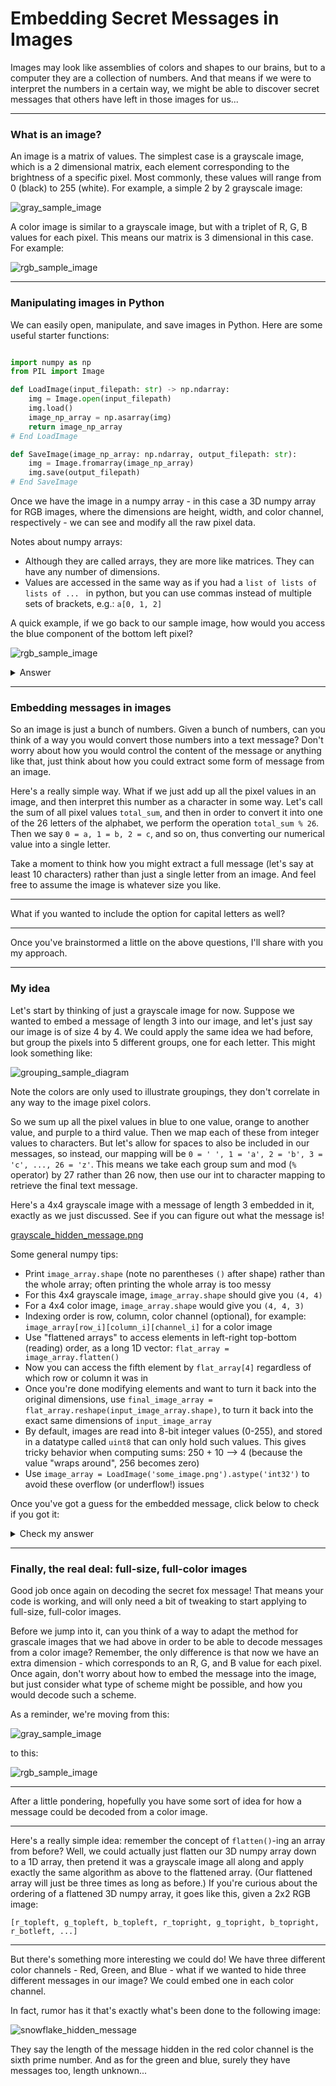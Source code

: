 # Embedding Secret Messages in Images

Images may look like assemblies of colors and shapes to our brains, but to a computer they are a collection
of numbers.  And that means if we were to interpret the numbers in a certain way, we might be able to 
discover secret messages that others have left in those images for us...

---

### What is an image?

An image is a matrix of values. The simplest case is a grayscale image, which is a 2 dimensional matrix,
each element corresponding to the brightness of a specific pixel.  Most commonly, these values will
range from 0 (black) to 255 (white).  For example, a simple 2 by 2 grayscale image:

![gray_sample_image](https://user-images.githubusercontent.com/37650759/155838036-43b15ee1-cb61-45bd-b1a3-0b1e31cd1c0c.png)

A color image is similar to a grayscale image, but with a triplet of R, G, B values for each pixel.
This means our matrix is 3 dimensional in this case.  For example:

![rgb_sample_image](https://user-images.githubusercontent.com/37650759/155838087-ecbe1140-f591-45a1-9b9f-75f10aa3effc.png)

---

### Manipulating images in Python

We can easily open, manipulate, and save images in Python. Here are some useful starter functions:

```python

import numpy as np
from PIL import Image

def LoadImage(input_filepath: str) -> np.ndarray:
    img = Image.open(input_filepath)
    img.load()
    image_np_array = np.asarray(img)
    return image_np_array
# End LoadImage 

def SaveImage(image_np_array: np.ndarray, output_filepath: str):
    img = Image.fromarray(image_np_array)
    img.save(output_filepath)
# End SaveImage
```

Once we have the image in a numpy array - in this case a 3D numpy array for RGB images, where the dimensions
are height, width, and color channel, respectively - we can see and modify all the raw pixel data.

Notes about numpy arrays:
 - Although they are called arrays, they are more like matrices.  They can have any number of dimensions.
 - Values are accessed in the same way as if you had a `list of lists of lists of ... ` in python,
   but you can use commas instead of multiple sets of brackets, e.g.: `a[0, 1, 2]`
   
A quick example, if we go back to our sample image, how would you access the blue component of the bottom left pixel?

![rgb_sample_image](https://user-images.githubusercontent.com/37650759/155838087-ecbe1140-f591-45a1-9b9f-75f10aa3effc.png)

<details>
  <summary>Answer</summary>
  
  If we call the numpy array holding the image data `image_array`, then the answer is:  `image_array[1, 0, 2]`
</details>

---

### Embedding messages in images

So an image is just a bunch of numbers.  Given a bunch of numbers, can you think of a way you would convert
those numbers into a text message?  Don't worry about how you would control the content of the message or
anything like that, just think about how you could extract some form of message from an image.

Here's a really simple way.  What if we just add up all the pixel values in an image, and then interpret
this number as a character in some way.  Let's call the sum of all pixel values `total_sum`, and then
in order to convert it into one of the 26 letters of the alphabet, we perform the operation `total_sum % 26`.
Then we say `0 = a, 1 = b, 2 = c`, and so on, thus converting our numerical value into a single letter.

Take a moment to think how you might extract a full message (let's say at least 10 characters) rather than
just a single letter from an image.  And feel free to assume the image is whatever size you like.

---

What if you wanted to include the option for capital letters as well?

---

Once you've brainstormed a little on the above questions, I'll share with you my approach.

---

### My idea

Let's start by thinking of just a grayscale image for now.  Suppose we wanted to embed a message of length 3
into our image, and let's just say our image is of size 4 by 4.  We could apply the same idea we had before,
but group the pixels into 5 different groups, one for each letter.  This might look something like:

![grouping_sample_diagram](https://user-images.githubusercontent.com/37650759/155839561-3f0ddb20-41a8-44c4-83a1-00155e4be96a.png)

Note the colors are only used to illustrate groupings, they don't correlate in any way to the image pixel colors.

So we sum up all the pixel values in blue to one value, orange to another value, and purple to a third value.
Then we map each of these from integer values to characters. But let's allow for spaces to also be included in our messages,
so instead, our mapping will be `0 = ' ', 1 = 'a', 2 = 'b', 3 = 'c', ..., 26 = 'z'`.  This means we take each group sum
and mod (`%` operator) by 27 rather than 26 now, then use our int to character mapping to retrieve the final text message.

Here's a 4x4 grayscale image with a message of length 3 embedded in it, exactly as we just discussed.  See if you can
figure out what the message is!

[grayscale_hidden_message.png](https://user-images.githubusercontent.com/37650759/155843190-484ef444-a3a2-4078-8c03-09b57783be6e.png)

Some general numpy tips:
 - Print `image_array.shape` (note no parentheses `()` after shape) rather than the whole array;
   often printing the whole array is too messy
 - For this 4x4 grayscale image, `image_array.shape` should give you `(4, 4)`
 - For a 4x4 color image, `image_array.shape` would give you `(4, 4, 3)`
 - Indexing order is row, column, color channel (optional), for example: `image_array[row_i][column_i][channel_i]` for a color image
 - Use "flattened arrays" to access elements in left-right top-bottom (reading) order, as a long 1D vector:
   `flat_array = image_array.flatten()`
 - Now you can access the fifth element by `flat_array[4]` regardless of which row or column it was in
 - Once you're done modifying elements and want to turn it back into the original dimensions, use
   `final_image_array = flat_array.reshape(input_image_array.shape)`, to turn it back into the exact
   same dimensions of `input_image_array`
 - By default, images are read into 8-bit integer values (0-255), and stored in a datatype called `uint8`
   that can only hold such values.  This gives tricky behavior when computing sums: 250 + 10 --> 4
   (because the value "wraps around", 256 becomes zero)
 - Use `image_array = LoadImage('some_image.png').astype('int32')` to avoid these overflow (or underflow!) issues

Once you've got a guess for the embedded message, click below to check if you got it:

<details>
  <summary>Check my answer</summary>
  
  ![fox_winter_drawing](https://user-images.githubusercontent.com/37650759/155842208-6f45ed7c-499c-43ca-855d-8c52be797abe.png)
  
  If you have no idea why this picture is here, you may want to go back and debug your message decoding algorithm.
  
  If you do know why this picture is here, congratulations!  Take a moment to relax and enjoy this beautiful drawing :D
</details>

---

### Finally, the real deal: full-size, full-color images

Good job once again on decoding the secret fox message!  That means your code is working, and will only need a bit of tweaking
to start applying to full-size, full-color images.

Before we jump into it, can you think of a way to adapt the method for grascale images that we had above 
in order to be able to decode messages from a color image?  Remember, the only difference is that now we have an extra
dimension - which corresponds to an R, G, and B value for each pixel.  Once again, don't worry about how to embed the
message into the image, but just consider what type of scheme might be possible, and how you would decode such a scheme.

As a reminder, we're moving from this:

![gray_sample_image](https://user-images.githubusercontent.com/37650759/155842485-84f976df-ddc6-4a94-870c-4016f7903e25.png)

to this:

![rgb_sample_image](https://user-images.githubusercontent.com/37650759/155842481-ba718d04-e408-46bb-8603-bf97ac7ae87a.png)

---

After a little pondering, hopefully you have some sort of idea for how a message could be decoded from a color image.

---

Here's a really simple idea: remember the concept of `flatten()`-ing an array from before?  Well, we could actually just
flatten our 3D numpy array down to a 1D array, then pretend it was a grayscale image all along and apply exactly the
same algorithm as above to the flattened array.  (Our flattened array will just be three times as long as before.)
If you're curious about the ordering of a flattened 3D numpy array, it goes like this, given a 2x2 RGB image:

`[r_topleft, g_topleft, b_topleft, r_topright, g_topright, b_topright, r_botleft, ...]`

---

But there's something more interesting we could do!  We have three different color channels - Red, Green, and Blue -
what if we wanted to hide three different messages in our image?  We could embed one in each color channel.

In fact, rumor has it that's exactly what's been done to the following image:

![snowflake_hidden_message](https://user-images.githubusercontent.com/37650759/155842867-4fee01f0-88ef-4d58-a260-eaf07e0711c3.png)

They say the length of the message hidden in the red color channel is the sixth prime number. And as for the 
green and blue, surely they have messages too, length unknown...
